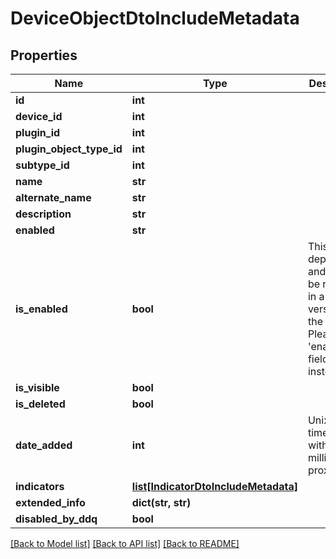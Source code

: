 # DeviceObjectDtoIncludeMetadata

## Properties
Name | Type | Description | Notes
------------ | ------------- | ------------- | -------------
**id** | **int** |  | [optional] 
**device_id** | **int** |  | [optional] 
**plugin_id** | **int** |  | [optional] 
**plugin_object_type_id** | **int** |  | [optional] 
**subtype_id** | **int** |  | [optional] 
**name** | **str** |  | [optional] 
**alternate_name** | **str** |  | [optional] 
**description** | **str** |  | [optional] 
**enabled** | **str** |  | [optional] 
**is_enabled** | **bool** | This field is deprecated and would be removed in a newer version of the API. Please use &#x27;enabled&#x27; field instead. | [optional] 
**is_visible** | **bool** |  | [optional] 
**is_deleted** | **bool** |  | [optional] 
**date_added** | **int** | Unix timestamp with milliseconds proximity | [optional] 
**indicators** | [**list[IndicatorDtoIncludeMetadata]**](IndicatorDtoIncludeMetadata.md) |  | [optional] 
**extended_info** | **dict(str, str)** |  | [optional] 
**disabled_by_ddq** | **bool** |  | [optional] 

[[Back to Model list]](../README.md#documentation-for-models) [[Back to API list]](../README.md#documentation-for-api-endpoints) [[Back to README]](../README.md)

